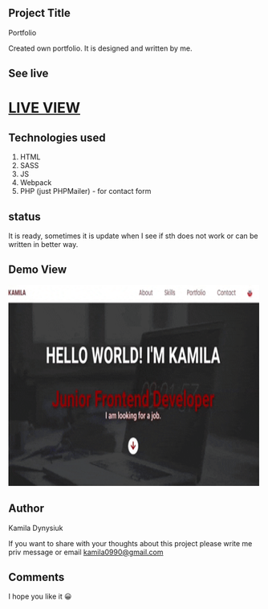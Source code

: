 ## Project Title

Portfolio

Created own portfolio. It is designed and written by me.

## See live

# <a href="https://kamiladyn.github.io/portfolio/#eng">LIVE VIEW</a>

## Technologies used

1. HTML
2. SASS
3. JS
4. Webpack
5. PHP (just PHPMailer) - for contact form

## status

It is ready, sometimes it is update when I see if sth does not work or can be written in better way.

## Demo View

<img src="./demo/demo.gif" width="500" height="400" />

## Author

Kamila Dynysiuk

If you want to share with your thoughts about this project please write me priv message or email kamila0990@gmail.com

## Comments

I hope you like it 😀
